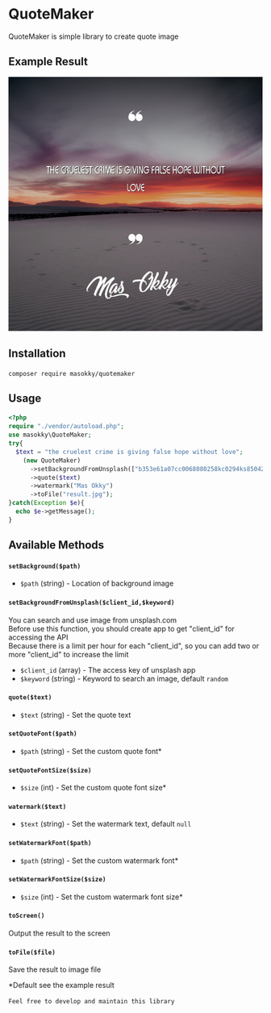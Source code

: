 # QuoteMaker
QuoteMaker is simple library to create quote image

## Example Result
![Example Result](example/result.jpg)

## Installation
`composer require masokky/quotemaker`

## Usage
```php
<?php
require "./vendor/autoload.php";
use masokky\QuoteMaker;
try{
  $text = "the cruelest crime is giving false hope without love";
    (new QuoteMaker)
      ->setBackgroundFromUnsplash(["b353e61a07cc0068080258kc0294ks85042f2560d6223366500a2aa30ff28052"],"heart")
      ->quote($text)
      ->watermark("Mas Okky")
      ->toFile("result.jpg");
}catch(Exception $e){
  echo $e->getMessage();
}
```

## Available Methods
#### `setBackground($path)`
- `$path` (string) - Location of background image
#### `setBackgroundFromUnsplash($client_id,$keyword)`
You can search and use image from unsplash.com  
Before use this function, you should create app to get "client_id" for accessing the API  
Because there is a limit per hour for each "client_id", so you can add two or more "client_id" to increase the limit
- `$client_id` (array) - The access key of unsplash app
- `$keyword` (string) - Keyword to search an image, default `random`
#### `quote($text)`
- `$text` (string) - Set the quote text
#### `setQuoteFont($path)`
- `$path` (string) - Set the custom quote font*
#### `setQuoteFontSize($size)`
- `$size` (int) - Set the custom quote font size*
#### `watermark($text)`
- `$text` (string) - Set the watermark text, default `null`
#### `setWatermarkFont($path)`
- `$path` (string) - Set the custom watermark font*
#### `setWatermarkFontSize($size)`
- `$size` (int) - Set the custom watermark font size*
#### `toScreen()`
Output the result to the screen
#### `toFile($file)`
Save the result to image file

*Default see the example result

```Feel free to develop and maintain this library```
